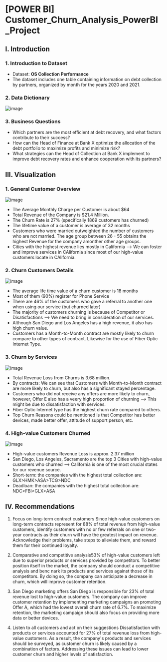 # [POWER BI] Customer_Churn_Analysis_PowerBI_Project

## I. Introduction
### 1. Introduction to Dataset
* Dataset: **OS Collection Performance**
* The dataset includes one table containing information on debt collection by partners, organized by month for the years 2020 and 2021.
### 2. Data Dictionary
![image](https://github.com/leanhkienn/Customer_Churn_Analysis_PowerBI_Project/assets/116093407/f1191f9d-6514-421a-8e84-4fd376bc76a4)

### 3. Business Questions
* Which partners are the most efficient at debt recovery, and what factors contribute to their success?
* How can the Head of Finance at Bank X optimize the allocation of the debt portfolio to maximize profits and minimize risk?
* What strategies can the Head of Collection at Bank X implement to improve debt recovery rates and enhance cooperation with its partners?

## III. Visualization
### 1. General Customer Overview
![image](https://github.com/leanhkienn/Customer_Churn_Analysis_PowerBI_Project/assets/116093407/fdef683f-6b56-4312-8e90-65122cc207cc)
* The Average Monthly Charge per Customer is about $64
* Total Revenue of the Company is $21.4 Million.
* The Churn Rate is 27% (specifically 1869 customers has churned)
* The lifetime value of a customer is average of 32 months
* Customers who were married outweighted the number of customers who are not married. The age group between 26 - 55 obtains the highest Revenue for the company amonther other age groups.
* Cities with the highest revenue lies mostly in California --> We can foster and improve services in CAlifornia since most of our high-value customers locate in CAlifornia.

### 2. Churn Customers Details
![image](https://github.com/leanhkienn/Customer_Churn_Analysis_PowerBI_Project/assets/116093407/c8c18708-e1bd-457d-a9a9-c3f3bd531e89)
* The average life time value of a churn customer is 18 months
* Most of them (90%) register for Phone Service
* There are 46% of the customers who gave a referral to another one when using our service (but churned later)
* The majority of customers churning is because of Competitor or Disatisfactions --> We need to bring in consideration of our services.
* Although San Diego and Los Angeles has a high revenue, it also has high churn value.
* Customers has a Month-to-Month contract are mostly likely to churn compare to other types of contract. Likewise for the use of Fiber Optic Internet Type.


### 3. Churn by Services
![image](https://github.com/leanhkienn/Customer_Churn_Analysis_PowerBI_Project/assets/116093407/6fa3d79c-2d5a-4dee-9a48-deda4fcc3577)
* Total Revenue Loss from Churns is 3.68 million.
* By contracts: We can see that Customers with Month-to-Month contract are more likely to churn, but also has a significant stayed percentage.
* Customers who did not receive any offers are more likely to churn, however, Offer E also has a veery high proportion of churning --> This might be due to dissatisfaction with services.
* Fiber Optic Internet type has the highest churn rate compared to others.
* Top Churn Reasons could be mentioned is that Competitor has better devices, made better offer, attitude of support person, etc.

### 4. High-value Customers Churned
![image](https://github.com/leanhkienn/Customer_Churn_Analysis_PowerBI_Project/assets/116093407/0fdf79ab-33f0-4c4f-a374-43ed3de42eb9)
* High-value customers Revenue Loss is approx. 2.37 million
* San Diego, Los Angeles, Sacramento are the top 3 Cities with high-value customers who churned --> California is one of the most crucial states for our revenue source.
* Short-term: the companies with the highest total collection are: GLX>HMK>ASA>TCG>NDC
* Deadloan: the companies with the highest total collection are: NDC>FBI>GLX>ASA


## IV. Recommendations

1) Focus on long-term contract customers Since high-value customers on long-term contracts represent for 88% of total revenue from high-value customers, identify customers with no or few referrals on one or two-year contracts as their churn will have the greatest impact on revenue. Acknowledge their problems, take steps to alleviate them, and reward them for their continued loyalty.
   
2) Comparative and competitive analysis53% of high-value customers left due to superior products or services provided by competitors. To better position itself in the market, the company should conduct a competitive analysis and benc nark its products and services against those of its competitors. By doing so, the company can anticipate a decrease in churn, which will improve customer retention.
   
3) San Diego marketing offers San Diego is responsible for 23% of total revenue lost to high-value customers. The company can improve customer retention by implementing marketing campaigns an promoting Offer A, which had the lowest overall churn rate of 6.7%. To maximize retention, the marketing campaign should also focus on providing more data or better devices.
   
4) Listen to all customers and act on their suggestions Dissatisfaction with products or services accounted for 27% of total revenue loss from high-value customers. As a result, the company's products and services should be surveyed, as customer churn is likely caused by a combination of factors. Addressing these issues can lead to lower customer churn and higher levels of satisfaction.
